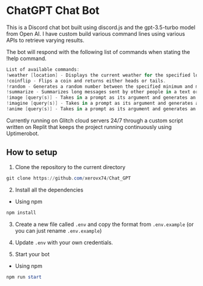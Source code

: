 # ChatGPT Chat Bot

This is a Discord chat bot built using discord.js and the gpt-3.5-turbo model from Open AI. 
I have custom build various command lines using various APIs to retrieve varying results. 

The bot will respond with the following list of commands when stating the !help command.
```powershell
List of available commands:
!weather [location] - Displays the current weather for the specified location. (50/day)
!coinflip - Flips a coin and returns either heads or tails.
!random - Generates a random number between the specified minimum and maximum values.
!summarize - Summarizes long messages sent by other people in a text or voice channel. (currently not working)
!image [query(s)] - Takes in a prompt as its argument and generates an image using a Stable Diffusion v1.5 model
!imagine [query(s)] - Takes in a prompt as its argument and generates an image using Openjourney which adapts from the Midjourney images model
!anime [query(s)] - Takes in a prompt as its argument and generates an image using Fantasy.ai
```
Currently running on Glitch cloud servers 24/7 through a custom script written on Replit that keeps the project running continuously using Uptimerobot.

## How to setup

1. Clone the repository to the current directory

```powershell
git clone https://github.com/xerovx74/Chat_GPT 
```

2. Install all the dependencies

- Using npm
```powershell
npm install
```

3. Create a new file called `.env` and copy the format from `.env.example` (or you can just rename `.env.example`)

4. Update `.env` with your own credentials.

5. Start your bot

- Using npm
```powershell
npm run start
```
